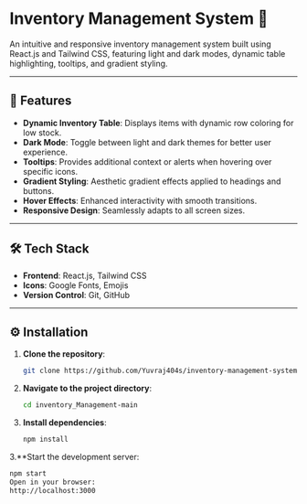# Inventory Management System 🛒

An intuitive and responsive inventory management system built using React.js and Tailwind CSS, featuring light and dark modes, dynamic table highlighting, tooltips, and gradient styling.

---

## 🚀 Features

- **Dynamic Inventory Table**: Displays items with dynamic row coloring for low stock.
- **Dark Mode**: Toggle between light and dark themes for better user experience.
- **Tooltips**: Provides additional context or alerts when hovering over specific icons.
- **Gradient Styling**: Aesthetic gradient effects applied to headings and buttons.
- **Hover Effects**: Enhanced interactivity with smooth transitions.
- **Responsive Design**: Seamlessly adapts to all screen sizes.

---


## 🛠️ Tech Stack

- **Frontend**: React.js, Tailwind CSS
- **Icons**: Google Fonts, Emojis
- **Version Control**: Git, GitHub

---

## ⚙️ Installation

1. **Clone the repository**:
   ```bash
   git clone https://github.com/Yuvraj404s/inventory-management-system.git
2. **Navigate to the project directory**:
    ```bash
    cd inventory_Management-main
3.  **Install dependencies**:
    ```bash
    npm install
3.**Start the development server:
```bash
npm start
Open in your browser:
http://localhost:3000
